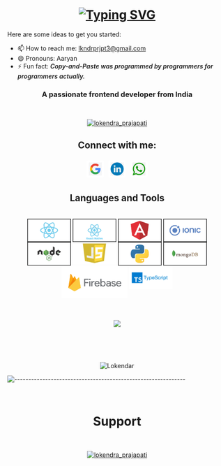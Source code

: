 <h1 align="center">
<a href="https://git.io/typing-svg">
  <img src="https://readme-typing-svg.herokuapp.com?font=DM+Mono&size=30&pause=1000&center=true&vCenter=true&random=false&width=1000&separator=%3C&lines=Hey+There%F0%9F%91%8B;+I'm+Lokendra+Prajapati%3CAn+Open+Source+Enthusiast%3CFullstack+Web+Developer+%F0%9F%92%BB%3CLove+To+Build+Project+%F0%9F%9B%A0%EF%B8%8F%3CA+Problem+Solver+%F0%9F%91%A8%F0%9F%8F%BB%E2%80%8D%F0%9F%92%BB" alt="Typing SVG" />
</a>
</h1>

Here are some ideas to get you started:

- 📫 How to reach me: lkndrprjpt3@gmail.com
- 😄 Pronouns: Aaryan
- ⚡ Fun fact: <i style="font-weight: 600">Copy-and-Paste was programmed by programmers for programmers actually.</i>

<h3 align="center">A passionate frontend developer from India</h3>
<br/>

<p align="center"> <a href="https://github.com/ryo-ma/github-profile-trophy"><img src="https://github-profile-trophy.vercel.app/?username=lokendra2500" alt="lokendra_prajapati" /></a> </p>


<h2 align="center">Connect with me:</h2>
<p align="center" style="display: flex; flex-direction: row; justify-content: center; align-items: center"><a href="mailto:lkndrprjpt3@gmail.com" target="_blank"
  style="font-size: 40px; background-color: white; width: 40px; height: 40px; border-radius: 5px;text-decoration: none; margin: 5px; display: flex; justify-content: center; align-items: center">
<img  src="./google.png" width="30px" height="30px"/>
</a>
<a href="https://www.linkedin.com/in/lokendra-prajapati/" target="_blank"
    style="font-size: 40px;background-color: white; display: flex; justify-content: center; align-items: center; width: 40px; height: 40px; border-radius: 5px;text-decoration:none;margin: 5px;">
<img  src="./linkedin.jpeg" width="30px" height="30px"/>
</a>
<a href="https://api.whatsapp.com/send?phone=919109950052" target="_blank"
    style="font-size: 40px;background-color: white; display: flex; justify-content: center; align-items: center; width: 40px; height: 40px; border-radius: 5px;text-decoration:none;margin: 5px;">
<img  src="./whatsapp.png" width="30px" height="30px"/>
</a>

</p>

<h2 align="center" style="margin-top: 100">Languages and Tools</h2>
<br/>


<div align="center">
<img align="top" style="margin: 10" src="./skills/react.png" width="100px">
    <img align="top" style="margin: 10" src="./skills/react native.png" width="100px">
    <img align="top" style="margin: 10" src="./skills/angular.png" width="100px">
    <img align="top" style="margin: 10" src="./skills/ionic.png" width="100px">
    <img align="top" style="margin: 10" src="./skills/node.png" width="100px">
    <img align="top" style="margin: 10" src="./skills/javascript.webp" width="100px" height="52px" style="background-color: white">
    <img align="top" style="margin: 10" src="./skills/python.png" width="100px">
    <img align="top" style="margin: 10" src="./skills/mongodb.png" width="100px">
    <img align="top" style="margin: 10" src="./skills/firebase.png" width="150px">
    <img align="top" style="margin: 10" src="./skills/typescript.png" width="100px">
</div>




<br/>
<br/>
<p align="center">
<img align="center" src="https://github-readme-stats.vercel.app/api/top-langs/?username=lokendra2500&layout=compact" />

</p>

<br/>
<br/>
<br/>
<p align="center"><img align="center" src="https://github-readme-streak-stats.herokuapp.com/?user=lokendra2500" alt="Lokendar" /></p>



![-------------------------------------------------------------](https://raw.githubusercontent.com/andreasbm/readme/master/assets/lines/rainbow.png)

<!-- TODO: will open later -->
<!-- [(https://github-readme-stats.vercel.app/api?username=lokendra2500&layout=compact&hide=html&theme=tokyonight&count_private=true&show_icons=true)
] -->
<br/>
<h1 align="center">Support</h1><br/>
<p align="center"><a href="https://www.buymeacoffee.com/lokendra_prajapati"> <img align="center" src="https://cdn.buymeacoffee.com/buttons/v2/default-yellow.png" height="50" width="210" alt="lokendra_prajapati" /></a></p><br><br>

